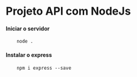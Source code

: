 # Projeto API com NodeJs

#### Iniciar o servidor
```shell 
    node .
```

#### Instalar o express
```shell 
    npm i express --save
```